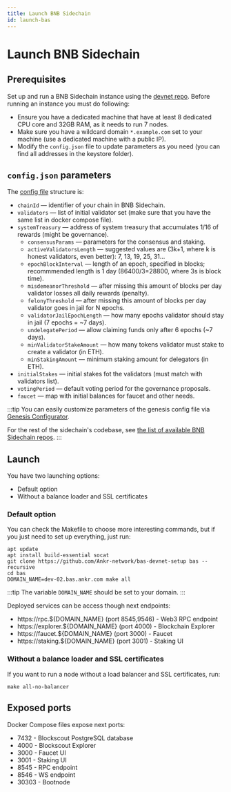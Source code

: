 ```yaml
---
title: Launch BNB Sidechain
id: launch-bas
---
```


# Launch BNB Sidechain

## Prerequisites

Set up and run a BNB Sidechain instance using the [devnet repo](https://github.com/Ankr-network/bas-devnet-setup).
Before running an instance you must do following:
* Ensure you have a dedicated machine that have at least 8 dedicated CPU core and 32GB RAM, as it needs to run 7 nodes.
* Make sure you have a wildcard domain `*.example.com` set to your machine (use a dedicated machine with a public IP).
* Modify the `config.json` file to update parameters as you need (you can find all addresses in the keystore folder).

## `config.json` parameters

The [config file](https://github.com/Ankr-network/bas-devnet-setup/blob/devel/config.json) structure is:

* `chainId` — identifier of your chain in BNB Sidechain.
* `validators` — list of initial validator set (make sure that you have the same list in docker compose file).
* `systemTreasury` — address of system treasury that accumulates 1/16 of rewards (might be governance).
   * `consensusParams` — parameters for the consensus and staking.
   * `activeValidatorsLength` — suggested values are (3k+1, where k is honest validators, even better): 7, 13, 19, 25, 31...
   * `epochBlockInterval` — length of an epoch, specified in blocks; recommmended length is 1 day (86400/3=28800, where 3s is block time).
   * `misdemeanorThreshold` — after missing this amount of blocks per day validator losses all daily rewards (penalty).
   * `felonyThreshold` — after missing this amount of blocks per day validator goes in jail for N epochs.
   * `validatorJailEpochLength` — how many epochs validator should stay in jail (7 epochs = ~7 days).
   * `undelegatePeriod` — allow claiming funds only after 6 epochs (~7 days).
   * `minValidatorStakeAmount` — how many tokens validator must stake to create a validator (in ETH).
   * `minStakingAmount` — minimum staking amount for delegators (in ETH).
* `initialStakes` — initial stakes fot the validators (must match with validators list).
* `votingPeriod` — default voting period for the governance proposals.
* `faucet` — map with initial balances for faucet and other needs.


:::tip
You can easily customize parameters of the genesis config file via [Genesis Configurator](/build-blockchain/app-chain/bnb-sidechain/how-to-launch/customize-genesis-config).

For the rest of the sidechain's codebase, see [the list of available BNB Sidechain repos](/build-blockchain/app-chain/bnb-sidechain/architecture/overview#repositories).
:::

## Launch 

You have two launching options:

* Default option
* Without a balance loader and SSL certificates

### Default option

You can check the Makefile to choose more interesting commands, but if you just need to set up everything, just run:
```
apt update
apt install build-essential socat
git clone https://github.com/Ankr-network/bas-devnet-setup bas --recursive
cd bas
DOMAIN_NAME=dev-02.bas.ankr.com make all
```

:::tip
The variable `DOMAIN_NAME` should be set to your domain.
:::

Deployed services can be access though next endpoints:
* https://rpc.${DOMAIN_NAME} (port 8545,9546) - Web3 RPC endpoint
* https://explorer.${DOMAIN_NAME} (port 4000) - Blockchain Explorer
* https://faucet.${DOMAIN_NAME} (port 3000) - Faucet
* https://staking.${DOMAIN_NAME} (port 3001) - Staking UI

### Without a balance loader and SSL certificates 

If you want to run a node without a load balancer and SSL certificates, run:
```
make all-no-balancer
```

## Exposed ports

Docker Compose files expose next ports:
* 7432 - Blockscout PostgreSQL database
* 4000 - Blockscout Explorer
* 3000 - Faucet UI
* 3001 - Staking UI
* 8545 - RPC endpoint
* 8546 - WS endpoint
* 30303 - Bootnode







